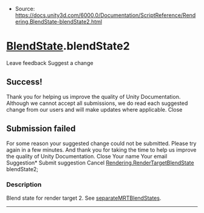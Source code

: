 * Source: https://docs.unity3d.com/6000.0/Documentation/ScriptReference/Rendering.BlendState-blendState2.html

#  [BlendState](https://docs.unity3d.com/6000.0/Documentation/ScriptReference/Rendering.BlendState.html).blendState2
Leave feedback
Suggest a change
## Success!
Thank you for helping us improve the quality of Unity Documentation. Although we cannot accept all submissions, we do read each suggested change from our users and will make updates where applicable.
Close
## Submission failed
For some reason your suggested change could not be submitted. Please <a>try again</a> in a few minutes. And thank you for taking the time to help us improve the quality of Unity Documentation.
Close
Your name Your email Suggestion* Submit suggestion
Cancel
[Rendering.RenderTargetBlendState](https://docs.unity3d.com/6000.0/Documentation/ScriptReference/Rendering.RenderTargetBlendState.html) blendState2; 
### Description
Blend state for render target 2.
See [separateMRTBlendStates](https://docs.unity3d.com/6000.0/Documentation/ScriptReference/Rendering.BlendState-separateMRTBlendStates.html).
* * *
